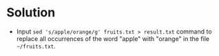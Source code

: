 # Solution

- Input `sed 's/apple/orange/g' fruits.txt > result.txt` command to replace all occurrences of the word "apple" with "orange" in the file `~/fruits.txt`.
